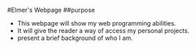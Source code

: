 #Elmer's Webpage
##purpose
* This webpage will show my web programming abilities. 
* It will give the reader a way of access my personal projects.
* present a brief background of who I am.
